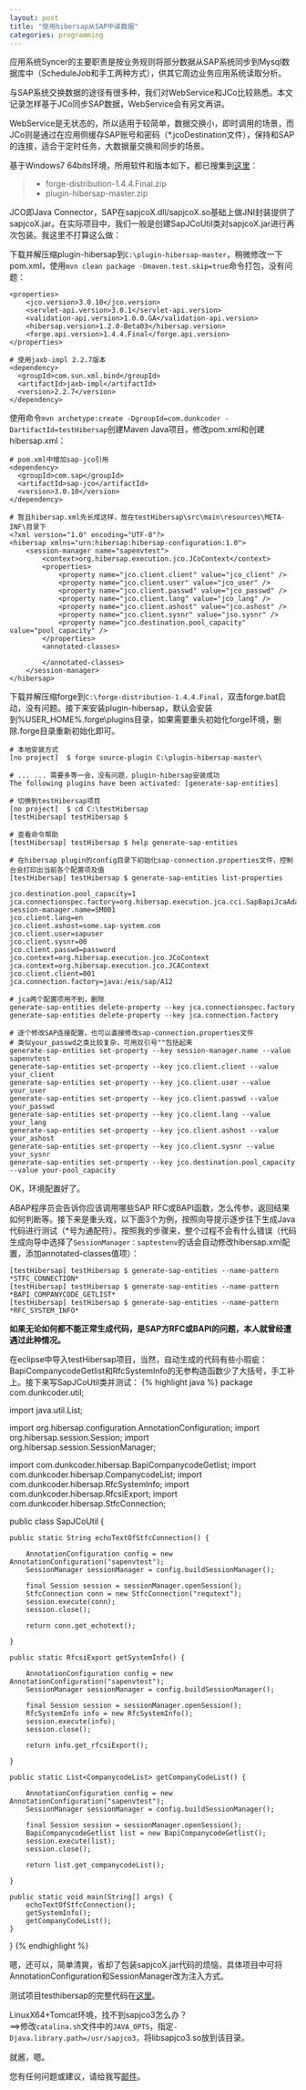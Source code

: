 ```yaml
---
layout: post
title: "使用hibersap从SAP中读数据"
categories: programming
---
```


应用系统Syncer的主要职责是按业务规则将部分数据从SAP系统同步到Mysql数据库中（ScheduleJob和手工两种方式），供其它周边业务应用系统读取分析。

与SAP系统交换数据的途径有很多种，我们对WebService和JCo比较熟悉。本文记录怎样基于JCo同步SAP数据，WebService会有另文再讲。

WebService是无状态的，所以适用于较简单，数据交换小，即时调用的场景，而JCo则是通过在应用侧缓存SAP账号和密码（*.jcoDestination文件），保持和SAP的连接，适合于定时任务，大数据量交换和同步的场景。

基于Windows7 64bits环境，所用软件和版本如下，都已搜集到[这里](http://pan.baidu.com/s/1o6kcmwE)：
>* forge-distribution-1.4.4.Final.zip
>* plugin-hibersap-master.zip

JCO即Java Connector，SAP在sapjcoX.dll/sapjcoX.so基础上做JNI封装提供了sapjcoX.jar。在实际项目中，我们一般是创建SapJCoUtil类对sapjcoX.jar进行再次包装。我这里不打算这么做：

下载并解压缩plugin-hibersap到`C:\plugin-hibersap-master`，稍微修改一下pom.xml，使用`mvn clean package -Dmaven.test.skip=true`命令打包，没有问题：

	<properties>
    	<jco.version>3.0.10</jco.version>
    	<servlet-api.version>3.0.1</servlet-api.version>
    	<validation-api.version>1.0.0.GA</validation-api.version>
    	<hibersap.version>1.2.0-Beta03</hibersap.version>
    	<forge.api.version>1.4.4.Final</forge.api.version>
	</properties>

	# 使用jaxb-impl 2.2.7版本
	<dependency>
      <groupId>com.sun.xml.bind</groupId>
      <artifactId>jaxb-impl</artifactId>
      <version>2.2.7</version>
    </dependency>

使用命令`mvn archetype:create -DgroupId=com.dunkcoder -DartifactId=testHibersap`创建Maven Java项目，修改pom.xml和创建hibersap.xml：
	
	# pom.xml中增加sap-jco引用
	<dependency>
      <groupId>com.sap</groupId>
      <artifactId>sap-jco</artifactId>
      <version>3.0.10</version>
    </dependency>

    # 暂且hibersap.xml先长成这样，放在testHibersap\src\main\resources\META-INF\目录下
    <?xml version="1.0" encoding="UTF-8"?>
	<hibersap xmlns="urn:hibersap:hibersap-configuration:1.0">
		<session-manager name="sapenvtest">
			<context>org.hibersap.execution.jco.JCoContext</context>
			<properties>
				<property name="jco.client.client" value="jco_client" />
				<property name="jco.client.user" value="jco_user" />
				<property name="jco.client.passwd" value="jco_passwd" />
				<property name="jco.client.lang" value="jco_lang" />
				<property name="jco.client.ashost" value="jco.ashost" />
				<property name="jco.client.sysnr" value="jso.sysnr" />
				<property name="jco.destination.pool_capacity" value="pool_capacity" />
			</properties>
			<annotated-classes>

			</annotated-classes>
		</session-manager>
	</hibersap>

下载并解压缩forge到`C:\forge-distribution-1.4.4.Final`，双击forge.bat启动，没有问题。接下来安装plugin-hibersap，默认会安装到%USER_HOME%\.forge\plugins目录，如果需要重头初始化forge环境，删除.forge目录重新初始化即可。
	
	# 本地安装方式
	[no project]  $ forge source-plugin C:\plugin-hibersap-master\

	# ... ... 需要多等一会，没有问题，plugin-hibersap安装成功
	The following plugins have been activated: [generate-sap-entities]

	# 切换到testHibersap项目
	[no project]  $ cd C:\testHibersap
	[testHibersap] testHibersap $

	# 查看命令帮助
	[testHibersap] testHibersap $ help generate-sap-entities

	# 在hibersap plugin的config目录下初始化sap-connection.properties文件，控制台会打印出当前各个配置项及值
	[testHibersap] testHibersap $ generate-sap-entities list-properties

	jco.destination.pool_capacity=1
	jca.connectionspec.factory=org.hibersap.execution.jca.cci.SapBapiJcaAdapterConnectionSpecFactory
	session-manager.name=SM001
	jco.client.lang=en
	jco.client.ashost=some.sap-system.com
	jco.client.user=sapuser
	jco.client.sysnr=00
	jco.client.passwd=password
	jco.context=org.hibersap.execution.jco.JCoContext
	jca.context=org.hibersap.execution.jco.JCAContext
	jco.client.client=001
	jca.connection.factory=java:/eis/sap/A12

	# jca两个配置项用不到，删除
	generate-sap-entities delete-property --key jca.connectionspec.factory
	generate-sap-entities delete-property --key jca.connection.factory

	# 逐个修改SAP连接配置，也可以直接修改sap-connection.properties文件
	# 类似your_passwd之类比较复杂，可用双引号""包括起来
	generate-sap-entities set-property --key session-manager.name --value sapenvtest
	generate-sap-entities set-property --key jco.client.client --value your_client
	generate-sap-entities set-property --key jco.client.user --value your_user
	generate-sap-entities set-property --key jco.client.passwd --value your_passwd
	generate-sap-entities set-property --key jco.client.lang --value your_lang
	generate-sap-entities set-property --key jco.client.ashost --value your_ashost
	generate-sap-entities set-property --key jco.client.sysnr --value your_sysnr
	generate-sap-entities set-property --key jco.destination.pool_capacity --value your-pool_capacity

OK，环境配置好了。

ABAP程序员会告诉你应该调用哪些SAP RFC或BAPI函数，怎么传参，返回结果如何判断等。接下来是重头戏，以下面3个为例，按照向导提示逐步往下生成Java代码进行测试（*号为通配符）。按照我的步骤来，整个过程不会有什么错误（代码生成向导中选择了`SessionManager：saptestenv`的话会自动修改hibersap.xml配置，添加annotated-classes值项）：

	[testHibersap] testHibersap $ generate-sap-entities --name-pattern *STFC_CONNECTION*
	[testHibersap] testHibersap $ generate-sap-entities --name-pattern *BAPI_COMPANYCODE_GETLIST*
	[testHibersap] testHibersap $ generate-sap-entities --name-pattern *RFC_SYSTEM_INFO*
**如果无论如何都不能正常生成代码，是SAP方RFC或BAPI的问题，本人就曾经遭遇过此种情况。**

在eclipse中导入testHibersap项目，当然，自动生成的代码有些小瑕疵：BapiCompanycodeGetlist和RfcSystemInfo的无参构造函数少了大括号，手工补上。接下来写SapJCoUtil类并测试：
{% highlight java %}
package com.dunkcoder.util;

import java.util.List;

import org.hibersap.configuration.AnnotationConfiguration;
import org.hibersap.session.Session;
import org.hibersap.session.SessionManager;

import com.dunkcoder.hibersap.BapiCompanycodeGetlist;
import com.dunkcoder.hibersap.CompanycodeList;
import com.dunkcoder.hibersap.RfcSystemInfo;
import com.dunkcoder.hibersap.RfcsiExport;
import com.dunkcoder.hibersap.StfcConnection;

public class SapJCoUtil {

	public static String echoTextOfStfcConnection() {

		AnnotationConfiguration config = new AnnotationConfiguration("sapenvtest");
		SessionManager sessionManager = config.buildSessionManager();

		final Session session = sessionManager.openSession();
		StfcConnection conn = new StfcConnection("requtext");
		session.execute(conn);
		session.close();

		return conn.get_echotext();

	}

	public static RfcsiExport getSystemInfo() {

		AnnotationConfiguration config = new AnnotationConfiguration("sapenvtest");
		SessionManager sessionManager = config.buildSessionManager();

		final Session session = sessionManager.openSession();
		RfcSystemInfo info = new RfcSystemInfo();
		session.execute(info);
		session.close();

		return info.get_rfcsiExport();

	}

	public static List<CompanycodeList> getCompanyCodeList() {

		AnnotationConfiguration config = new AnnotationConfiguration("sapenvtest");
		SessionManager sessionManager = config.buildSessionManager();

		final Session session = sessionManager.openSession();
		BapiCompanycodeGetlist list = new BapiCompanycodeGetlist();
		session.execute(list);
		session.close();

		return list.get_companycodeList();

	}

	public static void main(String[] args) {
		echoTextOfStfcConnection();
		getSystemInfo();
		getCompanyCodeList();
	}
	
}
{% endhighlight %}

嗯，还可以，简单清爽，省却了包装sapjcoX.jar代码的烦恼，具体项目中可将AnnotationConfiguration和SessionManager改为注入方式。

测试项目testhibersap的完整代码在[这里](https://github.com/yinwer81/testHibersap)。

LinuxX64+Tomcat环境，找不到sapjco3怎么办？<br/>
==>修改`catalina.sh`文件中的`JAVA_OPTS`，指定`-Djava.library.path=/usr/sapjco3`，将libsapjco3.so放到该目录。

就酱，嗯。

您有任何问题或建议，请给我写[邮件](mailto:yinwer81@gmail.com)。
